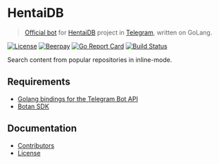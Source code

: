 # HentaiDB
> [Official bot](https://telegram.me/HentaiDBot) for [HentaiDB](https://telegram.me/HentaiDB) project in [Telegram](https://telegram.org), written on GoLang.

[![License](https://img.shields.io/npm/l/express.svg?maxAge=2592000)](LICENSE.md)
[![Beerpay](https://beerpay.io/toby3d/HentaiDBot/badge.svg?style=flat)](https://beerpay.io/toby3d/HentaiDBot)
[![Go Report Card](https://goreportcard.com/badge/github.com/toby3d/HentaiDBot)](https://goreportcard.com/report/github.com/toby3d/HentaiDBot)
[![Build Status](https://travis-ci.org/toby3d/HentaiDBot.svg)](https://travis-ci.org/toby3d/HentaiDBot)

Search content from popular repositories in inline-mode.

## Requirements
- [Golang bindings for the Telegram Bot API](https://github.com/go-telegram-bot-api/telegram-bot-api)
- [Botan SDK](https://github.com/botanio/sdk#go)

## Documentation
- [Contributors](CONTRIBUTORS.md)
- [License](LICENSE.md)
